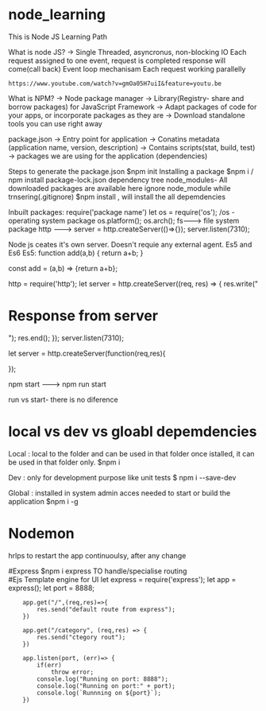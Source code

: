 # node_learning
This is Node JS Learning Path

What is node JS?
    -> Single Threaded, asyncronus, non-blocking IO 
            Each request assigned to one event, request is completed response will come(call back)
            Event loop mechanisam
            Each request working parallelly
    
    https://www.youtube.com/watch?v=gmOa05H7uiI&feature=youtu.be

What is NPM?
    -> Node package manager
    -> Library(Registry- share and borrow packages) for JavaScript Framework
    -> Adapt packages of code for your apps, or incorporate packages as they are
    -> Download standalone tools you can use right away

package.json
    -> Entry point for application
    -> Conatins metadata (application name, version, description)
    -> Contains scripts(stat, build, test)
    -> packages we are using for the application (dependencies)

Steps to generate the package.json
    $npm init 
Installing  a package
    $npm i <packagename>  / npm install <packagename>
        package-lock.json dependency tree
        node_modules- All downloaded packages are available here
                      ignore node_module while trnsering(.gitignore)
                      $npm install , will install the all depemdencies

Inbuilt packages: require('package name')
                    let os = require('os');  /os - operating system package
                    os.platform(); os.arch();
                    fs---> file system package
                    http ---> server = http.createServer(()=>{});
                                server.listen(7310);


Node js ceates it's own server. Doesn't requie any external agent.
Es5 and Es6
Es5: 
function add(a,b) {
    return a+b;
}

const add = (a,b) => {return a+b};



http = require('http');
let server = http.createServer((req, res) => {
    res.write("<h1>Response from server</h1>");
    res.end();
});
server.listen(7310);

let server = http.createServer(function(req,res){

});

npm start ---> npm run start

run vs start- there is no diference

# local vs dev vs gloabl depemdencies

Local : 
		local to the folder 
		and can be used in that folder
		once istalled, it can be used in that folder only.
			$npm i <packagename>

Dev   : only for development purpose like unit tests
			$ npm i --save-dev <packagename>
		
Global :  installed in system
		  admin acces needed 
		  to start or build the application
			$npm i -g <packagename>
# Nodemon
hrlps to restart the app continuoulsy, after any change

#Express 
		$npm i express
        TO handle/specialise routing		
#Ejs 
		Template engine for UI
		let express = require('express');
		let app = express();
		let port = 8888;
		
		app.get("/",(req,res)=>{
			res.send("default route from express");
		})
		
		app.get("/category", (req,res) => {
			res.send("ctegory rout");
		})
		
		app.listen(port, (err)=> {
			if(err)
				throw error;
			console.log("Running on port: 8888");
			console.log("Running on port:" + port);
			console.log(`Runnning on ${port}`);
		})
		

















